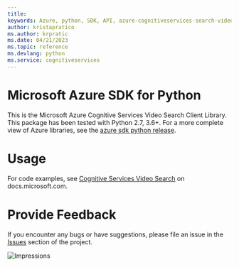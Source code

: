 ```yaml
---
title: 
keywords: Azure, python, SDK, API, azure-cognitiveservices-search-videosearch, cognitiveservices
author: kristapratico
ms.author: krpratic
ms.date: 04/21/2023
ms.topic: reference
ms.devlang: python
ms.service: cognitiveservices
---
```

# Microsoft Azure SDK for Python

This is the Microsoft Azure Cognitive Services Video Search Client Library.
This package has been tested with Python 2.7, 3.6+.
For a more complete view of Azure libraries, see the [azure sdk python release](https://aka.ms/azsdk/python/all).


# Usage




For code examples, see [Cognitive Services Video Search](/python/api/overview/azure/cognitive-services) on docs.microsoft.com.


# Provide Feedback

If you encounter any bugs or have suggestions, please file an issue in the
[Issues](https://github.com/Azure/azure-sdk-for-python/issues)
section of the project. 


![Impressions](https://azure-sdk-impressions.azurewebsites.net/api/impressions/azure-sdk-for-python%2Fazure-cognitiveservices-search-videosearch%2FREADME.png)

